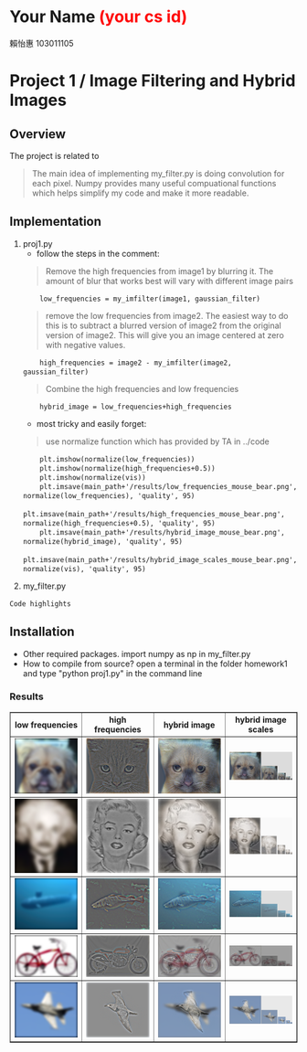 # Your Name <span style="color:red">(your cs id)</span>
賴怡惠 103011105
# Project 1 / Image Filtering and Hybrid Images

## Overview
The project is related to 
> The main idea of implementing my_filter.py is doing convolution for each pixel.
> Numpy provides many useful compuational functions which helps simplify my code and make it more readable.  

## Implementation
1. proj1.py
	* follow the steps in the comment:
	> Remove the high frequencies from image1 by blurring it. The amount of blur that works best will vary with different image pairs
	```
		low_frequencies = my_imfilter(image1, gaussian_filter)
	```
	> remove the low frequencies from image2. The easiest way to do this is to subtract a blurred version of image2 from the original version of image2. This will give you an image centered at zero with negative values.
	```
		high_frequencies = image2 - my_imfilter(image2, gaussian_filter)
	```
	> Combine the high frequencies and low frequencies
	```
		hybrid_image = low_frequencies+high_frequencies
	```
	* most tricky and easily forget:
	> use normalize function which has provided by TA in ../code
	```
		plt.imshow(normalize(low_frequencies))
		plt.imshow(normalize(high_frequencies+0.5))
		plt.imshow(normalize(vis))
		plt.imsave(main_path+'/results/low_frequencies_mouse_bear.png', normalize(low_frequencies), 'quality', 95)
		plt.imsave(main_path+'/results/high_frequencies_mouse_bear.png', normalize(high_frequencies+0.5), 'quality', 95)
		plt.imsave(main_path+'/results/hybrid_image_mouse_bear.png', normalize(hybrid_image), 'quality', 95)
		plt.imsave(main_path+'/results/hybrid_image_scales_mouse_bear.png', normalize(vis), 'quality', 95)
	```
2. my_filter.py

```
Code highlights
```

## Installation
* Other required packages.
import numpy as np in my_filter.py
* How to compile from source?
open a terminal in the folder homework1 and type "python proj1.py" in the command line 

### Results

<table border=1>
<col width="25%">
<col width="25%">
<col width="25%">
<col width="25%">
<tr>
    <th>low frequencies</th>
    <th>high frequencies</th> 
    <th>hybrid image</th>
    <th>hybrid image scales</th>
</tr>
<tr>
<td>
<img src="low_frequencies.png" width="100%"/>
</td>
<td>
<img src="high_frequencies.png"  width="100%"/>
</td>
<td>
<img src="hybrid_image.png" width="100%"/>
</td>
<td>
<img src="hybrid_image_scales.png" width="100%"/>
</td>
</tr>

<tr>
<td>
<img src="low_frequencies_einstein_marilyn.png" width="100%"/>
</td>
<td>
<img src="high_frequencies_einstein_marilyn.png"  width="100%"/>
</td>
<td>
<img src="hybrid_image_einstein_marilyn.png" width="100%"/>
</td>
<td>
<img src="hybrid_image_scales_einstein_marilyn.png" width="100%"/>
</td>
</tr>

<tr>
<td>
<img src="low_frequencies_submarine_fish.png" width="100%"/>
</td>
<td>
<img src="high_frequencies_submarine_fish.png"  width="100%"/>
</td>
<td>
<img src="hybrid_image_submarine_fish.png" width="100%"/>
</td>
<td>
<img src="hybrid_image_scales_submarine_fish.png" width="100%"/>
</td>
</tr>

<tr>
<td>
<img src="low_frequencies_bicycle_motorcycle.png" width="100%"/>
</td>
<td>
<img src="high_frequencies_bicycle_motorcycle.png"  width="100%"/>
</td>
<td>
<img src="hybrid_image_bicycle_motorcycle.png" width="100%"/>
</td>
<td>
<img src="hybrid_image_scales_bicycle_motorcycle.png" width="100%"/>
</td>
</tr>

<tr>
<td>
<img src="low_frequencies_plane_bird.png" width="100%"/>
</td>
<td>
<img src="high_frequencies_plane_bird.png"  width="100%"/>
</td>
<td>
<img src="hybrid_image_plane_bird.png" width="100%"/>
</td>
<td>
<img src="hybrid_image_scales_plane_bird.png" width="100%"/>
</td>
</tr>
</table>

